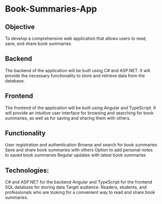 # Book-Summaries-App

## Objective

To develop a comprehensive web application that allows users to read, save, and share book summaries.

## Backend

The backend of the application will be built using C# and ASP.NET. It will provide the necessary functionality to store and retrieve data from the database.

## Frontend

The frontend of the application will be built using Angular and TypeScript. It will provide an intuitive user interface for browsing and searching for book summaries, as well as for saving and sharing them with others.

## Functionality

User registration and authentication
Browse and search for book summaries
Save and share book summaries with others
Option to add personal notes to saved book summaries
Regular updates with latest book summaries

## Technologies:

C# and ASP.NET for the backend
Angular and TypeScript for the frontend
SQL database for storing data
Target audience: Readers, students, and professionals who are looking for a convenient way to read and share book summaries.




